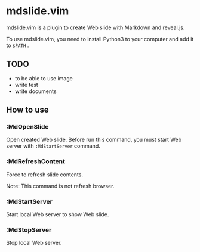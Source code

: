# mdslide.vim

mdslide.vim is a plugin to create Web slide with Markdown and reveal.js.

To use mdslide.vim, you need to install Python3 to your computer and add it to `$PATH` .

## TODO

* to be able to use image
* write test
* write documents

## How to use

### :MdOpenSlide

Open created Web slide. Before run this command, you must start Web server with `:MdStartServer` command.

### :MdRefreshContent

Force to refresh slide contents.

Note: This command is not refresh browser.

### :MdStartServer

Start local Web server to show Web slide.

### :MdStopServer

Stop local Web server.
